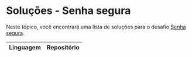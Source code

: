 # Soluções - Senha segura

Neste tópico, você encontrará uma lista de soluções para o desafio [Senha segura](PROBLEM.md).

| Linguagem | Repositório |
|:----------|:------------|
